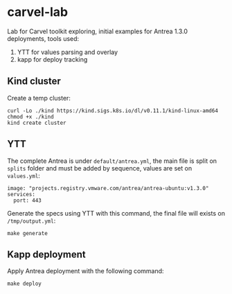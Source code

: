 # carvel-lab

Lab for Carvel toolkit exploring, initial examples for Antrea 1.3.0 deployments, tools used:

1. YTT for values parsing and overlay
2. kapp for deploy tracking

## Kind cluster

Create a temp cluster:

```
curl -Lo ./kind https://kind.sigs.k8s.io/dl/v0.11.1/kind-linux-amd64
chmod +x ./kind
kind create cluster
```

## YTT

The complete Antrea is under `default/antrea.yml`, the main file is split on `splits` folder and
must be added by sequence, values are set on `values.yml`:

```
image: "projects.registry.vmware.com/antrea/antrea-ubuntu:v1.3.0"
services:
  port: 443
```

Generate the specs using YTT with this command, the final file will exists on `/tmp/output.yml`:

```
make generate
```

## Kapp deployment

Apply Antrea deployment with the following command:

```
make deploy
```